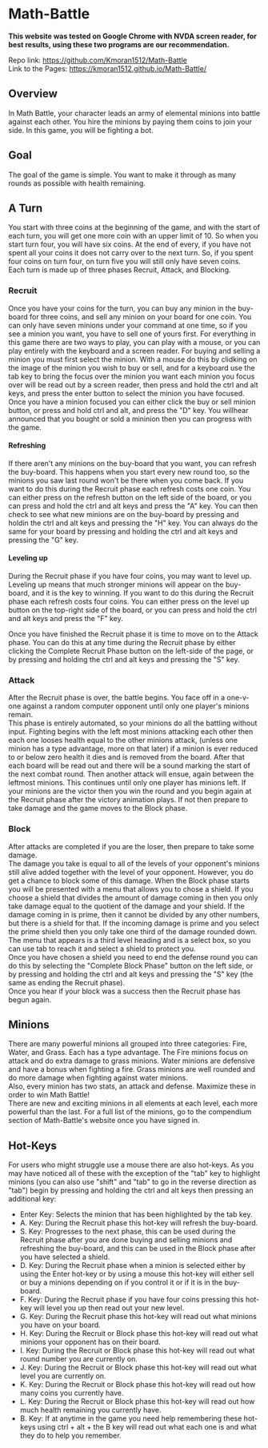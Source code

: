 # Math-Battle

**This website was tested on Google Chrome with NVDA screen reader, for best results, using these two programs are our recommendation.**

Repo link: https://github.com/Kmoran1512/Math-Battle <br/>
Link to the Pages: https://kmoran1512.github.io/Math-Battle/

## Overview
  
  In Math Battle, your character leads an army of elemental minions into battle against each other. You hire the minions by paying them coins to join your side. In this game, you will be fighting a bot. 
  
## Goal
  
  The goal of the game is simple. You want to make it through as many rounds as possible with health remaining. 

## A Turn

  You start with three coins at the beginning of the game, and with the start of each turn, you will get one more coin with an upper limit of 10. So when you start turn four, you will have six coins. At the end of every, if you have not spent all your coins it does not carry over to the next turn. So, if you spent four coins on turn four, on turn five you will still only have seven coins.<br/>
  Each turn is made up of three phases Recruit, Attack, and Blocking.

### Recruit

  Once you have your coins for the turn, you can buy any minion in the buy-board for three coins, and sell any minion on your board for one coin. You can only have seven minions under your command at one time, so if you see a minion you want, you have to sell one of yours first. For everything in this game there are two ways to play, you can play with a mouse, or you can play entirely with the keyboard and a screen reader. For buying and selling a minion you must first select the minion. With a mouse do this by clidking on the image of the minion you wish to buy or sell, and for a keyboard use the tab key to bring the focus over the minion you want each minion you focus over will be read out by a screen reader, then press and hold the ctrl and alt keys, and press the enter button to select the minion you have focused. Once you have a minion focused you can either click the buy or sell minion button, or press and hold ctrl and alt, and press the "D" key. You willhear announced that you bought or sold a mininion then you can progress with the game. <br/>

#### Refreshing

  If there aren't any minions on the buy-board that you want, you can refresh the buy-board. This happens when you start every new round too, so the minions you saw last round won't be there when you come back. If you want to do this during the Recruit phase each refresh costs one coin. You can either press on the refresh button on the left side of the board, or you can press and hold the ctrl and alt keys and press the "A" key. You can then check to see what new minions are on the buy-board by pressing and holdin the ctrl and alt keys and pressing the "H" key. You can always do the same for your board by pressing and holding the ctrl and alt keys and pressing the "G" key. <br />

#### Leveling up

  During the Recruit phase if you have four coins, you may want to level up. Leveling up means that much stronger minions will appear on the buy-board, and it is the key to winning. If you want to do this during the Recruit phase each refresh costs four coins. You can either press on the level up button on the top-right side of the board, or you can press and hold the ctrl and alt keys and press the "F" key. <br />

  Once you have finished the Recruit phase it is time to move on to the Attack phase. You can do this at any time during the Recruit phase by either clicking the Complete Recruit Phase button on the left-side of the page, or by pressing and holding the ctrl and alt keys and pressing the "S" key. <br />


### Attack

  After the Recruit phase is over, the battle begins. You face off in a one-v-one against a random computer opponent until only one player's minions remain. <br/>
  This phase is entirely automated, so your minions do all the battling without input. Fighting begins with the left most minions attacking each other then each one looses health equal to the other minions attack, (unless one minion has a type advantage, more on that later) if a minion is ever reduced to or below zero health it dies and is removed from the board. After that each board will be read out and there will be a sound marking the start of the next combat round. Then another attack will ensue, again between the leftmost minions. This continues until only one player has minions left. If your minions are the victor then you win the round and you begin again at the Recruit phase after the victory animation plays. If not then prepare to take damage and the game moves to the Block phase.

### Block

  After attacks are completed if you are the loser, then prepare to take some damage. <br/>
  The damage you take is equal to all of the levels of your opponent's minions still alive added together with the level of your opponent. However, you do get a chance to block some of this damage. When the Block phase starts you will be presented with a menu that allows you to chose a shield. If you choose a shield that divides the amount of damage coming in then you only take damage equal to the quotient of the damage and your shield. If the damage coming in is prime, then it cannot be divided by any other numbers, but there is a shield for that. If the incoming damage is prime and you select the prime shield then you only take one third of the damage rounded down. The menu that appears is a third level heading and is a select box, so you can use tab to reach it and select a shield to protect you. <br />
  Once you have chosen a shield you need to end the defense round you can do this by selecting the "Complete Block Phase" button on the left side, or by pressing and holding the ctrl and alt keys and pressing the "S" key (the same as ending the Recruit phase). <br />
  Once you hear if your block was a success then the Recruit phase has begun again.

## Minions

  There are many powerful minions all grouped into three categories: Fire, Water, and Grass. Each has a type advantage. The Fire minions focus on attack and do extra damage to grass minions. Water minions are defensive and have a bonus when fighting a fire. Grass minions are well rounded and do more damage when fighting against water minions. <br/>
  Also, every minion has two stats, an attack and defense. Maximize these in order to win Math Battle! <br />
  There are new and exciting minions in all elements at each level, each more powerful than the last. For a full list of the minions, go to the compendium section of Math-Battle's website once you have signed in.

## Hot-Keys

  For users who might struggle use a mouse there are also hot-keys. As you may have noticed all of these with the exception of the "tab" key to highlight minions (you can also use "shift" and "tab" to go in the reverse direction as "tab") begin by pressing and holding the ctrl and alt keys then pressing an additional key:

  + Enter Key: Selects the minion that has been highlighted by the tab key.
  + A. Key: During the Recruit phase this hot-key will refresh the buy-board.
  + S. Key: Progresses to the next phase, this can be used during the Recruit phase after you are done buying and selling minions and refreshing the buy-board, and this can be used in the Block phase after you have selected a shield.
  + D. Key: During the Recruit phase when a minion is selected either by using the Enter hot-key or by using a mouse this hot-key will either sell or buy a minions depending on if you control it or if it is in the buy-board.
  + F. Key: During the Recruit phase if you have four coins pressing this hot-key will level you up then read out your new level.
  + G. Key: During the Recruit phase this hot-key will read out what minions you have on your board.
  + H. Key: During the Recruit or Block phase this hot-key will read out what minions your opponent has on their board.
  + I. Key: During the Recruit or Block phase this hot-key will read out what round number you are currently on.
  + J. Key: During the Recruit or Block phase this hot-key will read out what level you are currently on.
  + K. Key: During the Recruit or Block phase this hot-key will read out how many coins you currently have.
  + L. Key: During the Recruit or Block phase this hot-key will read out how much health remaining you currently have.
  + B. Key: If at anytime in the game you need help remembering these hot-keys using ctrl + alt + the B key will read out what each one is and what they do to help you remember.
